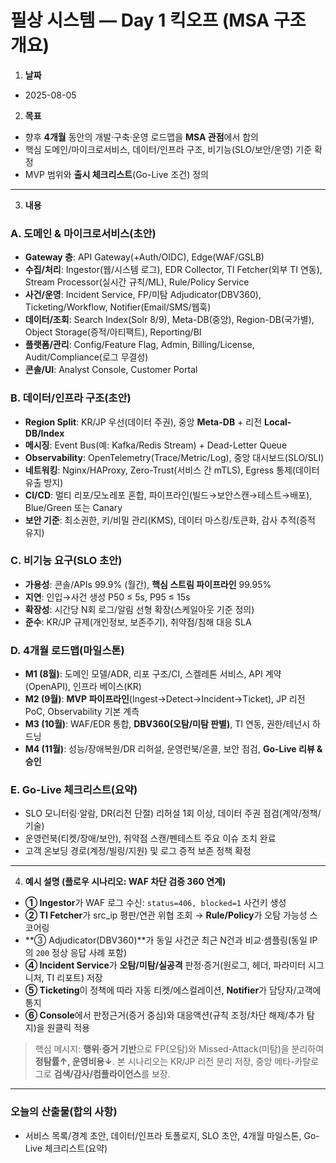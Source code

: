 # 필상 시스템 — Day 1 킥오프 (MSA 구조 개요)

1. **날짜**

* 2025-08-05

2. **목표**

* 향후 **4개월** 동안의 개발·구축·운영 로드맵을 **MSA 관점**에서 합의
* 핵심 도메인/마이크로서비스, 데이터/인프라 구조, 비기능(SLO/보안/운영) 기준 확정
* MVP 범위와 **출시 체크리스트**(Go-Live 조건) 정의

---

3. **내용**

### A. 도메인 & 마이크로서비스(초안)

* **Gateway 층**: API Gateway(+Auth/OIDC), Edge(WAF/GSLB)
* **수집/처리**: Ingestor(웹/시스템 로그), EDR Collector, TI Fetcher(외부 TI 연동), Stream Processor(실시간 규칙/ML), Rule/Policy Service
* **사건/운영**: Incident Service, FP/미탐 Adjudicator(DBV360), Ticketing/Workflow, Notifier(Email/SMS/웹훅)
* **데이터/조회**: Search Index(Solr 8/9), Meta-DB(중앙), Region-DB(국가별), Object Storage(증적/아티팩트), Reporting/BI
* **플랫폼/관리**: Config/Feature Flag, Admin, Billing/License, Audit/Compliance(로그 무결성)
* **콘솔/UI**: Analyst Console, Customer Portal

### B. 데이터/인프라 구조(초안)

* **Region Split**: KR/JP 우선(데이터 주권), 중앙 **Meta-DB** + 리전 **Local-DB/Index**
* **메시징**: Event Bus(예: Kafka/Redis Stream) + Dead-Letter Queue
* **Observability**: OpenTelemetry(Trace/Metric/Log), 중앙 대시보드(SLO/SLI)
* **네트워킹**: Nginx/HAProxy, Zero-Trust(서비스 간 mTLS), Egress 통제(데이터 유출 방지)
* **CI/CD**: 멀티 리포/모노레포 혼합, 파이프라인(빌드→보안스캔→테스트→배포), Blue/Green 또는 Canary
* **보안 기준**: 최소권한, 키/비밀 관리(KMS), 데이터 마스킹/토큰화, 감사 추적(증적 유지)

### C. 비기능 요구(SLO 초안)

* **가용성**: 콘솔/APIs 99.9% (월간), **핵심 스트림 파이프라인** 99.95%
* **지연**: 인입→사건 생성 P50 ≤ 5s, P95 ≤ 15s
* **확장성**: 시간당 N회 로그/알림 선형 확장(스케일아웃 기준 정의)
* **준수**: KR/JP 규제(개인정보, 보존주기), 취약점/침해 대응 SLA

### D. 4개월 로드맵(마일스톤)

* **M1 (8월)**: 도메인 모델/ADR, 리포 구조/CI, 스켈레톤 서비스, API 계약(OpenAPI), 인프라 베이스(KR)
* **M2 (9월)**: **MVP 파이프라인**(Ingest→Detect→Incident→Ticket), JP 리전 PoC, Observability 기본 계측
* **M3 (10월)**: WAF/EDR 통합, **DBV360(오탐/미탐 판별)**, TI 연동, 권한/테넌시 하드닝
* **M4 (11월)**: 성능/장애복원/DR 리허설, 운영런북/온콜, 보안 점검, **Go-Live 리뷰 & 승인**

### E. Go-Live 체크리스트(요약)

* SLO 모니터링·알람, DR(리전 단절) 리허설 1회 이상, 데이터 주권 점검(계약/정책/기술)
* 운영런북(티켓/장애/보안), 취약점 스캔/펜테스트 주요 이슈 조치 완료
* 고객 온보딩 경로(계정/빌링/지원) 및 로그 증적 보존 정책 확정

---

4. **예시 설명 (플로우 시나리오: WAF 차단 검증 360 연계)**

* **① Ingestor**가 WAF 로그 수신: `status=406, blocked=1` 사건키 생성
* **② TI Fetcher**가 src_ip 평판/연관 위협 조회 → **Rule/Policy**가 오탐 가능성 스코어링
* **③ Adjudicator(DBV360)**가 동일 사건군 최근 N건과 비교·샘플링(동일 IP의 `200` 정상 응답 사례 포함)
* **④ Incident Service**가 **오탐/미탐/실공격** 판정·증거(원로그, 헤더, 파라미터 시그니처, TI 리포트) 저장
* **⑤ Ticketing**이 정책에 따라 자동 티켓/에스컬레이션, **Notifier**가 담당자/고객에 통지
* **⑥ Console**에서 판정근거(증거 중심)와 대응액션(규칙 조정/차단 해제/추가 탐지)을 원클릭 적용

> 핵심 메시지: **행위·증거 기반**으로 FP(오탐)와 Missed-Attack(미탐)을 분리하여 **정탐률↑, 운영비용↓**.
> 본 시나리오는 KR/JP 리전 분리 저장, 중앙 메타-카탈로그로 **검색/감사/컴플라이언스**를 보장.

---

### 오늘의 산출물(합의 사항)

* 서비스 목록/경계 초안, 데이터/인프라 토폴로지, SLO 초안, 4개월 마일스톤, Go-Live 체크리스트(요약)
